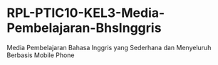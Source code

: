 RPL-PTIC10-KEL3-Media-Pembelajaran-BhsInggris
=============================================

Media Pembelajaran Bahasa Inggris yang Sederhana dan Menyeluruh Berbasis Mobile Phone